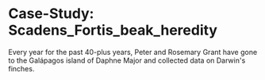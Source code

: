 # Case-Study: Scadens_Fortis_beak_heredity

Every year for the past 40-plus years, Peter and Rosemary Grant have gone to the Galápagos island of Daphne Major and collected data on Darwin's finches.
